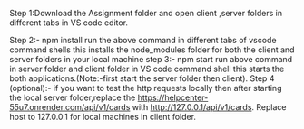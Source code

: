 Step 1:Download the Assignment folder and open client ,server folders in different tabs in VS code editor.

Step 2:- npm install
 run the above command in different tabs of vscode command shells this installs the node_modules folder for both the client and server folders in your local machine
 step 3:- npm start
     run above command in server folder and client folder in VS code command shell this starts the both applications.(Note:-first start the server folder then client).
 Step 4 (optional):-
    if you want to test the http requests locally then after starting the local server folder,replace the https://helpcenter-55u7.onrender.com/api/v1/cards with http://127.0.0.1/api/v1/cards.
    Replace host to 127.0.0.1 for local machines in client folder.
